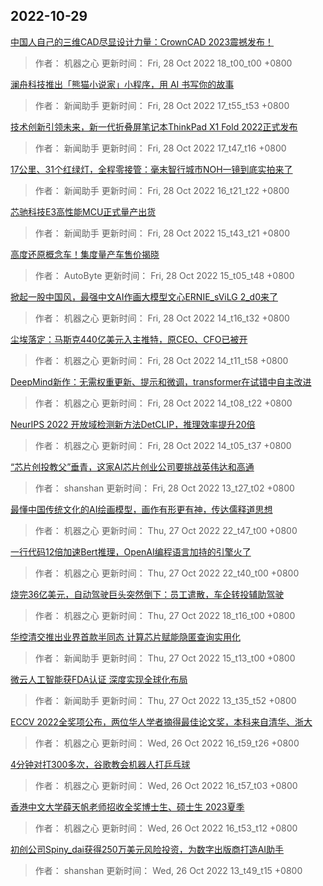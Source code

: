 
## 2022-10-29

 [中国人自己的三维CAD尽显设计力量：CrownCAD 2023震撼发布！](https://www.jiqizhixin.com/articles/2022-10-28-11)

> 作者： 机器之心  更新时间： Fri, 28 Oct 2022 18_t00_t00 +0800

 [澜舟科技推出「熊猫小说家」小程序，用 AI 书写你的故事](https://www.jiqizhixin.com/articles/2022-10-28-10)

> 作者： 新闻助手  更新时间： Fri, 28 Oct 2022 17_t55_t53 +0800

 [技术创新引领未来，新一代折叠屏笔记本ThinkPad X1 Fold 2022正式发布](https://www.jiqizhixin.com/articles/2022-10-28-9)

> 作者： 新闻助手  更新时间： Fri, 28 Oct 2022 17_t47_t16 +0800

 [17公里、31个红绿灯，全程零接管：毫末智行城市NOH一镜到底实拍来了](https://www.jiqizhixin.com/articles/2022-10-28-8)

> 作者： 新闻助手  更新时间： Fri, 28 Oct 2022 16_t21_t22 +0800

 [芯驰科技E3高性能MCU正式量产出货](https://www.jiqizhixin.com/articles/2022-10-28-7)

> 作者： 新闻助手  更新时间： Fri, 28 Oct 2022 15_t43_t21 +0800

 [高度还原概念车！集度量产车售价揭晓](https://www.jiqizhixin.com/articles/2022-10-28-6)

> 作者： AutoByte  更新时间： Fri, 28 Oct 2022 15_t05_t48 +0800

 [掀起一股中国风，最强中文AI作画大模型文心ERNIE_sViLG 2_d0来了](https://www.jiqizhixin.com/articles/2022-10-28-5)

> 作者： 机器之心  更新时间： Fri, 28 Oct 2022 14_t16_t32 +0800

 [尘埃落定：马斯克440亿美元入主推特，原CEO、CFO已被开](https://www.jiqizhixin.com/articles/2022-10-28-4)

> 作者： 机器之心  更新时间： Fri, 28 Oct 2022 14_t11_t58 +0800

 [DeepMind新作：无需权重更新、提示和微调，transformer在试错中自主改进](https://www.jiqizhixin.com/articles/2022-10-28-3)

> 作者： 机器之心  更新时间： Fri, 28 Oct 2022 14_t08_t22 +0800

 [NeurIPS 2022   开放域检测新方法DetCLIP，推理效率提升20倍](https://www.jiqizhixin.com/articles/2022-10-28-2)

> 作者： 机器之心  更新时间： Fri, 28 Oct 2022 14_t05_t37 +0800

 [“芯片创投教父”垂青，这家AI芯片创业公司要挑战英伟达和高通](https://www.jiqizhixin.com/articles/2022-10-28)

> 作者： shanshan  更新时间： Fri, 28 Oct 2022 13_t27_t02 +0800

 [最懂中国传统文化的AI绘画模型，画作有形更有神，传达儒释道思想](https://www.jiqizhixin.com/articles/2022-10-28-14)

> 作者： 机器之心  更新时间： Thu, 27 Oct 2022 22_t47_t00 +0800

 [一行代码12倍加速Bert推理，OpenAI编程语言加持的引擎火了](https://www.jiqizhixin.com/articles/2022-10-28-13)

> 作者： 机器之心  更新时间： Thu, 27 Oct 2022 22_t40_t00 +0800

 [烧完36亿美元，自动驾驶巨头突然倒下：员工遣散，车企转投辅助驾驶](https://www.jiqizhixin.com/articles/2022-10-28-12)

> 作者： 机器之心  更新时间： Thu, 27 Oct 2022 18_t16_t00 +0800

 [华控清交推出业界首款半同态  计算芯片赋能隐匿查询实用化](https://www.jiqizhixin.com/articles/2022-10-27-2)

> 作者： 新闻助手  更新时间： Thu, 27 Oct 2022 15_t13_t00 +0800

 [微云人工智能获FDA认证  深度实现全球化布局](https://www.jiqizhixin.com/articles/2022-10-27)

> 作者： 新闻助手  更新时间： Thu, 27 Oct 2022 13_t35_t52 +0800

 [ECCV 2022全奖项公布，两位华人学者摘得最佳论文奖，本科来自清华、浙大](https://www.jiqizhixin.com/articles/2022-10-26-4)

> 作者： 机器之心  更新时间： Wed, 26 Oct 2022 16_t59_t26 +0800

 [4分钟对打300多次，谷歌教会机器人打乒乓球](https://www.jiqizhixin.com/articles/2022-10-26-3)

> 作者： 机器之心  更新时间： Wed, 26 Oct 2022 16_t57_t03 +0800

 [香港中文大学薛天帆老师招收全奖博士生、硕士生   2023夏季](https://www.jiqizhixin.com/articles/2022-10-26-2)

> 作者： 机器之心  更新时间： Wed, 26 Oct 2022 16_t53_t12 +0800

 [初创公司Spiny_dai获得250万美元风险投资，为数字出版商打造AI助手](https://www.jiqizhixin.com/articles/2022-10-26)

> 作者： shanshan  更新时间： Wed, 26 Oct 2022 13_t49_t15 +0800
